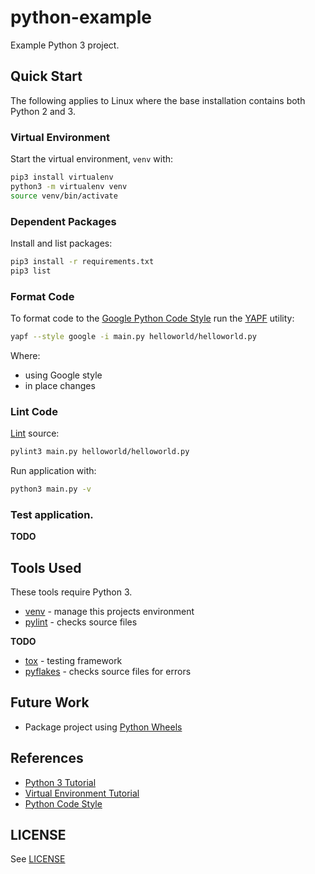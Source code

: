# python-example

Example Python 3 project.

## Quick Start

The following applies to Linux where the base installation contains both Python
2 and 3.

### Virtual Environment

Start the virtual environment, `venv` with:

```bash
pip3 install virtualenv
python3 -m virtualenv venv
source venv/bin/activate
```

### Dependent Packages

Install and list packages:

```bash
pip3 install -r requirements.txt
pip3 list
```

### Format Code

To format code to the [Google Python Code
Style](https://github.com/google/styleguide/blob/gh-pages/pyguide.md) run the
[YAPF](https://github.com/google/yapf) utility:

```bash
yapf --style google -i main.py helloworld/helloworld.py
```

Where:

  - using Google style 
  - in place changes

### Lint Code

[Lint](https://www.pylint.org/) source:

```bash
pylint3 main.py helloworld/helloworld.py
```

Run application with:

```bash
python3 main.py -v
```

### Test application.

**TODO**


## Tools Used

These tools require Python 3.

* [venv](https://docs.python.org/3/library/venv.html) - manage this projects environment
* [pylint](https://www.pylint.org/) - checks source files

**TODO**

* [tox](https://tox.readthedocs.io/en/latest/) - testing framework
* [pyflakes](https://pypi.org/project/pyflakes/) - checks source files for errors

## Future Work

* Package project using [Python Wheels](https://pythonwheels.com/)

## References

* [Python 3 Tutorial](https://docs.python.org/3/tutorial/)
* [Virtual Environment Tutorial](https://realpython.com/python-virtual-environments-a-primer/)
* [Python Code Style](https://github.com/google/styleguide/blob/gh-pages/pyguide.md)

## LICENSE

See [LICENSE](./LICENSE)
